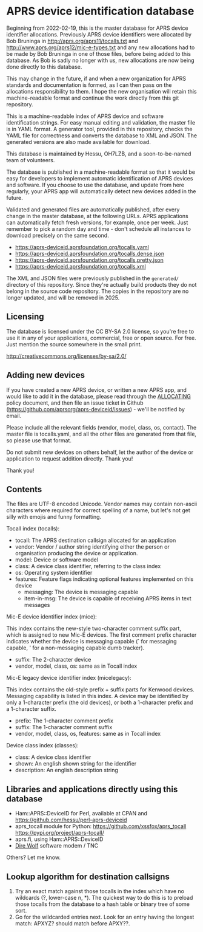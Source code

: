 
APRS device identification database
======================================

Beginning from 2022-02-19, this is the master database for APRS device
identifier allocations.  Previously APRS device identifiers were allocated
by Bob Bruninga in http://aprs.org/aprs11/tocalls.txt and
http://www.aprs.org/aprs12/mic-e-types.txt and any new allocations had to be
made by Bob Bruninga in one of those files, before being added to this
database.  As Bob is sadly no longer with us, new allocations are now being
done directly to this database.

This may change in the future, if and when a new organization for APRS
standards and documentation is formed, as I can then pass on the allocations
responsibility to them.  I hope the new organisation will retain this
machine-readable format and continue the work directly from this git
repository.

This is a machine-readable index of APRS device and software identification
strings.  For easy manual editing and validation, the master file is in YAML
format.  A generator tool, provided in this repository, checks the YAML file
for correctness and converts the database to XML and JSON.  The generated
versions are also made available for download.

This database is maintained by Hessu, OH7LZB, and a soon-to-be-named team of
volunteers.

The database is published in a machine-readable format so that it would be
easy for developers to implement automatic identification of APRS devices
and software.  If you choose to use the database, and update from here
regularly, your APRS app will automatically detect new devices added in the
future.

Validated and generated files are automatically published, after every
change in the master database, at the following URLs.  APRS applications can
automatically fetch fresh versions, for example, once per week.  Just
remember to pick a random day and time - don't schedule all instances to
download precisely on the same second.

* https://aprs-deviceid.aprsfoundation.org/tocalls.yaml
* https://aprs-deviceid.aprsfoundation.org/tocalls.dense.json
* https://aprs-deviceid.aprsfoundation.org/tocalls.pretty.json
* https://aprs-deviceid.aprsfoundation.org/tocalls.xml

The XML and JSON files were previously published in the `generated/`
directory of this repository.  Since they're actually build products they do
not belong in the source code repository.  The copies in the repository are
no longer updated, and will be removed in 2025.


Licensing
------------

The database is licensed under the CC BY-SA 2.0 license, so you're free to
use it in any of your applications, commercial, free or open source.  For
free.  Just mention the source somewhere in the small print.

http://creativecommons.org/licenses/by-sa/2.0/


Adding new devices
---------------------

If you have created a new APRS device, or written a new APRS app, and would
like to add it in the database, please read through the
[ALLOCATING](ALLOCATING.md) policy document, and then file an issue ticket
in Github (https://github.com/aprsorg/aprs-deviceid/issues) - we'll be
notified by email.

Please include all the relevant fields (vendor, model, class, os, contact).
The master file is tocalls.yaml, and all the other files are generated from
that file, so please use that format.

Do not submit new devices on others behalf, let the author of the device or
application to request addition directly. Thank you!

Thank you!


Contents
----------

The files are UTF-8 encoded Unicode.  Vendor names may contain non-ascii
characters where required for correct spelling of a name, but let's not get
silly with emojis and funny formatting.

Tocall index (tocalls):

* tocall: The APRS destination callsign allocated for an application
* vendor: Vendor / author string identifying either the person or organisation
  producing the device or application.
* model: Device or software model
* class: A device class identifier, referring to the class index
* os: Operating system identifier
* features: Feature flags indicating optional features implemented on this device
   * messaging: The device is messaging capable
   * item-in-msg: The device is capable of receiving APRS items in text messages 

Mic-E device identifier index (mice):

This index contains the new-style two-character comment suffix part, which
is assigned to new Mic-E devices.  The first comment prefix character
indicates whether the device is messaging capable (` for messaging capable,
' for a non-messaging capable dumb tracker).

* suffix: The 2-character device
* vendor, model, class, os: same as in Tocall index

Mic-E legacy device identifier index (micelegacy):

This index contains the old-style prefix + suffix parts for Kenwood devices.
Messaging capability is listed in this index. A device may be identified by
only a 1-character prefix (the old devices), or both a 1-character prefix
and a 1-character suffix.

* prefix: The 1-character comment prefix
* suffix: The 1-character comment suffix
* vendor, model, class, os, features: same as in Tocall index

Device class index (classes):

* class: A device class identifier
* shown: An english shown string for the identifier
* description: An english description string


Libraries and applications directly using this database
----------------------------------------------------------

* Ham::APRS::DeviceID for Perl, available at CPAN and
  https://github.com/hessu/perl-aprs-deviceid
* aprs_tocall module for Python:
  https://github.com/xssfox/aprs_tocall
  https://pypi.org/project/aprs-tocall/
* aprs.fi, using Ham::APRS::DeviceID
* [Dire Wolf](https://github.com/wb2osz/direwolf)
  software modem / TNC

Others? Let me know.


Lookup algorithm for destination callsigns
---------------------------------------------

1. Try an exact match against those tocalls in the index which have no
   wildcards (?, lower-case n, *). The quickest way to do this is to
   preload those tocalls from the database to a hash table or binary
   tree of some sort.
2. Go for the wildcarded entries next. Look for an entry having the
   longest match: APXYZ? should match before APXY??.

